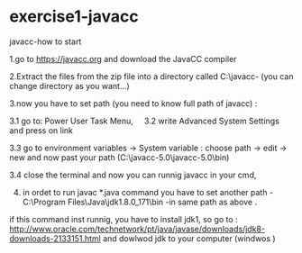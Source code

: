 # exercise1-javacc

javacc-how to start

1.go to https://javacc.org and download the JavaCC compiler 

2.Extract the files from the zip file into a directory called C:\javacc- (you can change directory as you want...)

3.now you have to set path (you need to know full path of javacc) :

  3.1  go to: Power User Task Menu,
    
  3.2  write Advanced System Settings and press on link  
  
  3.3  go to environment variables -> System variable : choose path -> edit -> new and now past your path (C:\javacc-5.0\javacc-5.0\bin)
  
  3.4  close the terminal and now you can runnig javacc in your cmd,
  
4. in ordet to run javac *.java command you have to set another path - C:\Program Files\Java\jdk1.8.0_171\bin -in same path as above .

if this command inst runnig, you have to install jdk1, so go to : http://www.oracle.com/technetwork/pt/java/javase/downloads/jdk8-downloads-2133151.html and dowlwod jdk to your computer (windwos )

